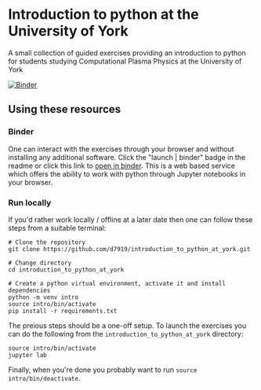 # Introduction to python at the University of York
A small collection of guided exercises providing an introduction to python for students studying Computational Plasma Physics at the University of York

[![Binder](https://mybinder.org/badge_logo.svg)](https://mybinder.org/v2/gh/d7919/introduction_to_python_at_york/main)

## Using these resources


### Binder

One can interact with the exercises through your browser and without
installing any additional software. Click the "launch | binder" badge
in the readme or click this link to [open in
binder](https://mybinder.org/v2/gh/d7919/introduction_to_python_at_york/main). This
is a web based service which offers the ability to work with python
through Jupyter notebooks in your browser.

### Run locally

If you'd rather work locally / offline at a later date then one can follow these steps from a suitable terminal:

~~~
# Clone the repository
git clone https://github.com/d7919/introduction_to_python_at_york.git

# Change directory
cd introduction_to_python_at_york

# Create a python virtual environment, activate it and install dependencies
python -m venv intro
source intro/bin/activate
pip install -r requirements.txt
~~~

The preious steps should be a one-off setup. To launch the exercises you can do the following from the `introduction_to_python_at_york` directory:

~~~
source intro/bin/activate
jupyter lab
~~~

Finally, when you're done you probably want to run `source intro/bin/deactivate`.
